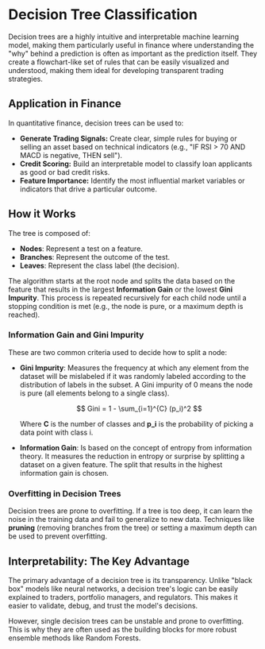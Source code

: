# Decision Tree Classification

Decision trees are a highly intuitive and interpretable machine learning model, making them particularly useful in finance where understanding the "why" behind a prediction is often as important as the prediction itself. They create a flowchart-like set of rules that can be easily visualized and understood, making them ideal for developing transparent trading strategies.

## Application in Finance

In quantitative finance, decision trees can be used to:

-   **Generate Trading Signals:** Create clear, simple rules for buying or selling an asset based on technical indicators (e.g., "IF RSI > 70 AND MACD is negative, THEN sell").
-   **Credit Scoring:** Build an interpretable model to classify loan applicants as good or bad credit risks.
-   **Feature Importance:** Identify the most influential market variables or indicators that drive a particular outcome.

## How it Works

The tree is composed of:
- **Nodes**: Represent a test on a feature.
- **Branches**: Represent the outcome of the test.
- **Leaves**: Represent the class label (the decision).

The algorithm starts at the root node and splits the data based on the feature that results in the largest **Information Gain** or the lowest **Gini Impurity**. This process is repeated recursively for each child node until a stopping condition is met (e.g., the node is pure, or a maximum depth is reached).

### Information Gain and Gini Impurity

These are two common criteria used to decide how to split a node:

-   **Gini Impurity**: Measures the frequency at which any element from the dataset will be mislabeled if it was randomly labeled according to the distribution of labels in the subset. A Gini impurity of 0 means the node is pure (all elements belong to a single class).

    $$ Gini = 1 - \sum_{i=1}^{C} (p_i)^2 $$

    Where **C** is the number of classes and **p_i** is the probability of picking a data point with class i.

-   **Information Gain**: Is based on the concept of entropy from information theory. It measures the reduction in entropy or surprise by splitting a dataset on a given feature. The split that results in the highest information gain is chosen.

### Overfitting in Decision Trees

Decision trees are prone to overfitting. If a tree is too deep, it can learn the noise in the training data and fail to generalize to new data. Techniques like **pruning** (removing branches from the tree) or setting a maximum depth can be used to prevent overfitting.

## Interpretability: The Key Advantage

The primary advantage of a decision tree is its transparency. Unlike "black box" models like neural networks, a decision tree's logic can be easily explained to traders, portfolio managers, and regulators. This makes it easier to validate, debug, and trust the model's decisions.

However, single decision trees can be unstable and prone to overfitting. This is why they are often used as the building blocks for more robust ensemble methods like Random Forests.
